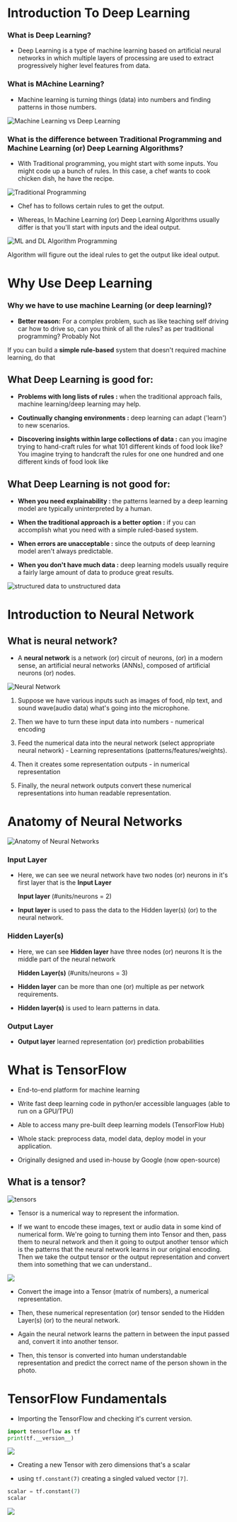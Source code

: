 # Introduction To Deep Learning 

### What is Deep Learning?

-  Deep Learning is a type of machine learning based on artificial neural networks in which multiple layers of processing are used to extract progressively higher level features from data.

### What is MAchine Learning?

- Machine learning is turning things (data) into numbers and finding patterns in those numbers.

![Machine Learning vs Deep Learning](./images/MLvsDL.png)


### What is the difference between Traditional Programming and Machine Learning (or) Deep Learning Algorithms?

- With Traditional programming, you might start with some inputs. You might code up a bunch of rules. In this case, a chef wants to cook chicken dish, he have the recipe.

![Traditional Programming](./images/traditional_programming.png)

- Chef has to follows certain rules to get the output.

- Whereas, In Machine Learning (or) Deep Learning Algorithms usually differ is that you'll start with inputs and the ideal output.

![ML and DL Algorithm Programming](./images/ml_dl_algorithm_programming.png)

Algorithm will figure out the ideal rules to get the output like ideal output.


# Why Use Deep Learning

### Why we have to use machine Learning (or deep learning)?

- **Better reason:** For a complex problem, such as like teaching self driving car how to drive so, can you think of all the rules? as per traditional programming? Probably Not

If you can build a **simple rule-based** system that doesn't required machine learning, do that

## What Deep Learning is good for:

- **Problems with long lists of rules :** when the traditional approach fails, machine learning/deep learning may help.

- **Coutinually changing environments :** deep learning can adapt ('learn') to new scenarios.

- **Discovering insights within large collections of data :** can you imagine trying to hand-craft rules for what 101 different kinds of food look like?
You imagine trying to handcraft the rules for one one hundred and one different kinds of food look like

## What Deep Learning is not good for:

- **When you need explainability :** the patterns learned by a deep learning model are typically uninterpreted by a human.

- **When the traditional approach is a better option :** if you can accomplish what you need with a simple ruled-based system.

- **When errors are unacceptable :** since the outputs of deep learning model aren't always predictable.

- **When you don't have much data :** deep learning models usually require a fairly large amount of data to produce great results.

![structured data to unstructured data](./images/structured_data_and_unstructured_data.png)

# Introduction to Neural Network

## What is neural network?

- A **neural network** is a network (or) circuit of neurons, (or) in a modern sense, an artificial neural networks (ANNs), composed of artificial neurons (or) nodes.

![Neural Network](./images/neural_network.png)

1. Suppose we have various inputs such as images of food, nlp text, and sound wave(audio data) what's going into the microphone. 
    
2. Then we have to turn these input data into numbers - numerical encoding

3. Feed the numerical data into the neural network (select appropriate neural network) - Learning representations (patterns/features/weights).

4. Then it creates some representation outputs - in numerical representation

5. Finally, the neural network outputs convert these numerical representations into human readable representation.

# Anatomy of Neural Networks

![ Anatomy of Neural Networks](./images/anatomy_of_neural_network.png)

### Input Layer

- Here, we can see we neural network have two nodes (or) neurons in it's first layer that is the **Input Layer**

    **Input layer** (#units/neurons = 2) 

- **Input layer** is used to pass the data to the Hidden layer(s) (or) to the neural network.


### Hidden Layer(s)

- Here, we can see **Hidden layer** have three nodes (or) neurons It is the middle part of the neural network

    **Hidden Layer(s)** (#units/neurons = 3)

- **Hidden layer** can be more than one (or) multiple as per network requirements.

- **Hidden layer(s)** is used to learn patterns in data.

### Output Layer

- **Output layer** learned representation (or) prediction probabilities

# What is TensorFlow

- End-to-end platform for machine learning

- Write fast deep learning code in python/er accessible languages (able to run on a GPU/TPU)

- Able to access many pre-built deep learning models (TensorFlow Hub)

- Whole stack: preprocess data, model data, deploy model in your application.

- Originally designed and used in-house by Google (now open-source)

## What is a tensor?

![tensors](./images/tensor.png)

- Tensor is a numerical way to represent the information.

- If we want to encode these images, text or audio data in some kind of numerical form. We're going to turning them into Tensor and then, pass them to neural network and then it going to output another tensor which is the patterns that the neural network learns in our original encoding. Then we take the output tensor or the output representation and convert them into something that we can understand..

![](./images/tensor_understanding.png)

- Convert the image into a Tensor (matrix of numbers), a numerical representation.

- Then, these numerical representation (or) tensor sended to the Hidden Layer(s) (or) to the neural network.

- Again the neural network learns the pattern in between the input passed and, convert it into another tensor.

 - Then, this tensor is converted into human understandable representation and predict the correct name of the person shown in the photo.

 # TensorFlow Fundamentals

 - Importing the TensorFlow and checking it's current version.

 ```python
 import tensorflow as tf
 print(tf.__version__)
 ```

 ![](./images/importing_tensorflow_check_its_version.png)

 - Creating a new Tensor with zero dimensions that's a scalar

 - using `tf.constant(7)` creating a singled valued vector `[7]`.

 ```python
 scalar = tf.constant(7)
 scalar
 ```

 ![](./images/tensorflow_tf_constant.png)